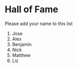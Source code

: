 # Hall of Fame
Please add your name to this list

1. Jose
2. Alex
3. Benjamin
4. Nick
5. Matthew
6. Liz
